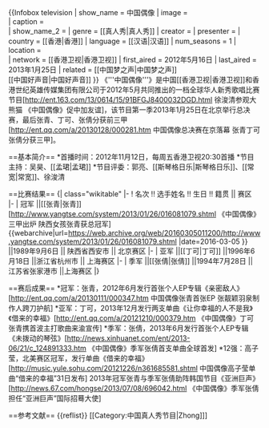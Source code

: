 {{Infobox television
| show_name            = 中国偶像
| image                =  
| caption              =  
| show_name_2          =
| genre                = [[真人秀|真人秀]]
| creator              = 
| presenter            = 
| country              = [[香港|香港]]
| language             = [[汉语|汉语]]
| num_seasons          = 1
| location             =  
| network              = [[香港卫视|香港卫视]] 
| first_aired          = 2012年5月16日
| last_aired           = 2013年1月25日 
| related              = [[中国梦之声|中国梦之声]]<br>[[中国好声音|中国好声音]]
}}
《'''中国偶像'''》是中国[[香港卫视|香港卫视]]和香港世纪英雄传媒集团有限公司于2012年5月共同推出的一档全球华人新秀歌唱比赛节目<ref>[http://ent.163.com/13/0614/15/91BFGJ8400032DGD.html 徐浚清参观大熊猫 《中国偶像》促中加友谊]</ref>，该节目第一季2013年1月25日在北京举行总决赛，最后张青、丁可、张倩分获前三甲<ref>[http://ent.qq.com/a/20130128/000281.htm 中国偶像总决赛在京落幕 张青丁可张倩分获三甲]</ref>。

==基本简介==
*首播时间：2012年11月12日，每周五香港卫视20:30首播
*节目主持：吴昊、[[孟珺|孟珺]]
*节目评委：郭亮、[[斯琴格日乐|斯琴格日乐]]、[[常宽|常宽]]、徐浚清

==比赛结果==
{| class="wikitable"
|-
! 名次  !! 选手姓名 !! 生日 !! 籍贯 || 赛区  
|-
| 冠军 ||[[张青|张青]]<ref>[http://www.yangtse.com/system/2013/01/26/016081079.shtml 《中国偶像》三甲出炉 陕西女孩张青获总冠军] {{webarchive|url=https://web.archive.org/web/20160305011200/http://www.yangtse.com/system/2013/01/26/016081079.shtml |date=2016-03-05 }}</ref> ||1989年9月6日 || 陕西省西安市 || 北京赛区
|-
| 亚军 ||[[丁可|丁可]] ||1996年6月18日 ||浙江省杭州市 || 上海赛区
|-
| 季军 ||[[张倩|张倩]] ||1994年7月28日 || 江苏省张家港市 ||上海赛区 
|}

==赛后成果==
*冠军：张青，2012年6月发行首张个人EP专辑《亲密敌人》<ref>[http://ent.qq.com/a/20130111/000347.htm 中国偶像张青首张EP 张靓颖羽泉制作人跨刀护航]</ref>
*亚军：丁可，2013年12月发行两支单曲《让你幸福的人不是我》《借来的幸福》<ref>[http://ent.qq.com/a/20121210/000379.htm 《中国偶像》丁可张青携首波主打歌曲来渝宣传]</ref>
*季军：张倩，2013年6月发行首张个人EP专辑《未拨动的琴弦》<ref>[http://news.xinhuanet.com/ent/2013-06/21/c_124891333.htm 《中国偶像》季军张倩首支单曲全球首发]</ref> 
*12强：高子莹，北美赛区冠军，发行单曲《借来的幸福》<ref>[http://music.yule.sohu.com/20121226/n361685581.shtml 中国偶像高子莹单曲“借来的幸福”31日发布]</ref>
2013年冠军张青与季军张倩助阵韩国节目《亚洲巨声》<ref>[http://news.67.com/hongse/2013/07/08/696042.html 《中国偶像》季军张倩担任“亚洲巨声”国际招蓦大使]</ref>

==参考文献==
{{reflist}}
[[Category:中国真人秀节目|Zhong]]]